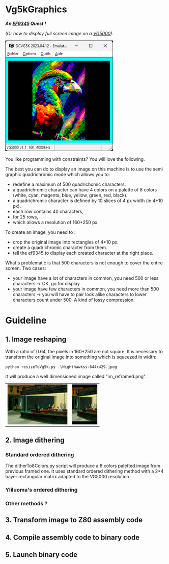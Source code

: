 # Vg5kGraphics
**_An [EF9345](https://en.wikipedia.org/wiki/Thomson_EF9345) Quest !_**

_(Or how to display full screen image on a [VG5000](https://en.wikipedia.org/wiki/Philips_VG5000))._

![Exotic](/images/exotic_parrot.png)

You like programming with constraints? You will love the following. 

The best you can do to display an image on this machine is to use the semi graphic quadrichromic mode which allows you to:
- redefine a maximum of 500 quadrichomic characters.
- a quadrichromic character can have 4 colors on a palette of 8 colors (white, cyan, magenta, blue, yellow, green, red, black).
- a quadrichromic character is defined by 10 slices of 4 px width (ie 4*10 px).
- each row contains 40 characters,
- for 25 rows,
- which allows a resolution of 160*250 px.

To create an image, you need to :
- crop the original image into rectangles of 4*10 px.
- create a quadrichromic character from them.
- tell the ef9345 to display each created character at the right place.

What's problematic is that 500 characters is not enough to cover the entire screen. Two cases: 
- your image have a lot of characters in common, you need 500 or less characters -> OK, go for display
- your image have few characters in common, you need more than 500 characters -> you will have to pair look alike characters to lower characters count under 500. 
A kind of lossy compression.

# Guideline
## 1. Image reshaping
With a ratio of 0.64, the pixels in 160*250 are not square. It is necessary to transform the original image into something which is squeezed in width:
```code
python resizeToVg5k.py .\Nighthawkss-644x429.jpeg
```
It will produce a well dimensioned image called "im_reframed.png".

<table>
<tr>
    <td><img src="images/Nighthawkss-644x429.jpeg" height="125"></td>
    <td><img src="images/nightawks_im_reframed.png" height="125"></td>
</tr>
</table>

## 2. Image dithering
### Standard ordered dithering
The ditherTo8Colors.py script will produce a 8 colors paletted image from previous framed one.
It uses standard ordered dithering method with a 2*4 bayer rectangular matrix adapted to the VG5000 resolution.

### Yliluoma's ordered dithering
### Other methods ?

## 3. Transform image to Z80 assembly code

## 4. Compile assembly code to binary code

## 5. Launch binary code
